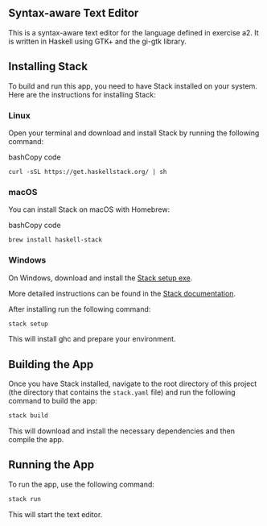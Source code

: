 ## Syntax-aware Text Editor

This is a syntax-aware text editor for the language defined in exercise a2. It is written in Haskell using GTK+ and the gi-gtk library.

## Installing Stack

To build and run this app, you need to have Stack installed on your system. Here are the instructions for installing Stack:

### Linux

Open your terminal and download and install Stack by running the following command:

bashCopy code

`curl -sSL https://get.haskellstack.org/ | sh` 

### macOS

You can install Stack on macOS with Homebrew:

bashCopy code

`brew install haskell-stack` 

### Windows

On Windows, download and install the [Stack setup exe](https://get.haskellstack.org/stable/windows-x86_64-installer.exe).

More detailed instructions can be found in the [Stack documentation](https://docs.haskellstack.org/en/stable/install_and_upgrade/).



After installing run the following command:

```bash
stack setup
```

This will install ghc and prepare your environment.



## Building the App

Once you have Stack installed, navigate to the root directory of this project (the directory that contains the `stack.yaml` file) and run the following command to build the app:

```bash
stack build
```

This will download and install the necessary dependencies and then compile the app.

## Running the App

To run the app, use the following command:

```bash
stack run
```

This will start the text editor.
